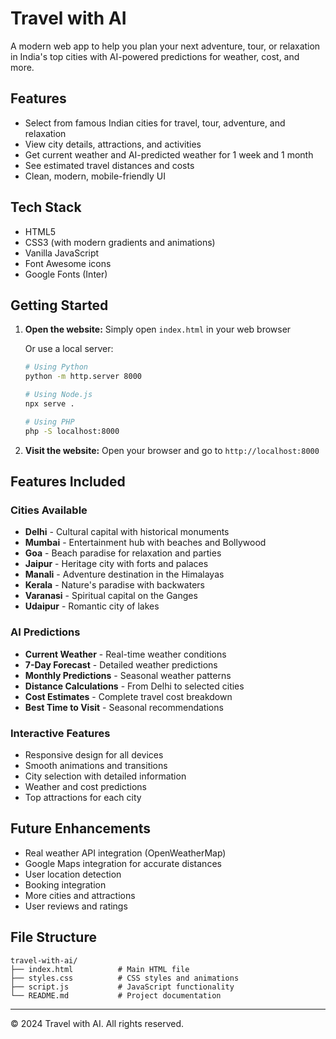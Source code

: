 # Travel with AI

A modern web app to help you plan your next adventure, tour, or relaxation in India's top cities with AI-powered predictions for weather, cost, and more.

## Features
- Select from famous Indian cities for travel, tour, adventure, and relaxation
- View city details, attractions, and activities
- Get current weather and AI-predicted weather for 1 week and 1 month
- See estimated travel distances and costs
- Clean, modern, mobile-friendly UI

## Tech Stack
- HTML5
- CSS3 (with modern gradients and animations)
- Vanilla JavaScript
- Font Awesome icons
- Google Fonts (Inter)

## Getting Started

1. **Open the website:**
   Simply open `index.html` in your web browser
   
   Or use a local server:
   ```bash
   # Using Python
   python -m http.server 8000
   
   # Using Node.js
   npx serve .
   
   # Using PHP
   php -S localhost:8000
   ```

2. **Visit the website:**
   Open your browser and go to `http://localhost:8000`

## Features Included

### Cities Available
- **Delhi** - Cultural capital with historical monuments
- **Mumbai** - Entertainment hub with beaches and Bollywood
- **Goa** - Beach paradise for relaxation and parties
- **Jaipur** - Heritage city with forts and palaces
- **Manali** - Adventure destination in the Himalayas
- **Kerala** - Nature's paradise with backwaters
- **Varanasi** - Spiritual capital on the Ganges
- **Udaipur** - Romantic city of lakes

### AI Predictions
- **Current Weather** - Real-time weather conditions
- **7-Day Forecast** - Detailed weather predictions
- **Monthly Predictions** - Seasonal weather patterns
- **Distance Calculations** - From Delhi to selected cities
- **Cost Estimates** - Complete travel cost breakdown
- **Best Time to Visit** - Seasonal recommendations

### Interactive Features
- Responsive design for all devices
- Smooth animations and transitions
- City selection with detailed information
- Weather and cost predictions
- Top attractions for each city

## Future Enhancements
- Real weather API integration (OpenWeatherMap)
- Google Maps integration for accurate distances
- User location detection
- Booking integration
- More cities and attractions
- User reviews and ratings

## File Structure
```
travel-with-ai/
├── index.html          # Main HTML file
├── styles.css          # CSS styles and animations
├── script.js           # JavaScript functionality
└── README.md           # Project documentation
```

---

© 2024 Travel with AI. All rights reserved.
